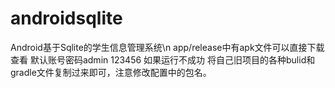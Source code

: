 # androidsqlite
Android基于Sqlite的学生信息管理系统\n
app/release中有apk文件可以直接下载查看
默认账号密码admin 123456
如果运行不成功 将自己旧项目的各种bulid和gradle文件复制过来即可，注意修改配置中的包名。
